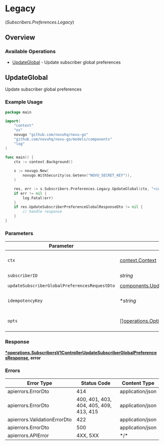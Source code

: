 # Legacy
(*Subscribers.Preferences.Legacy*)

## Overview

### Available Operations

* [UpdateGlobal](#updateglobal) - Update subscriber global preferences

## UpdateGlobal

Update subscriber global preferences

### Example Usage

```go
package main

import(
	"context"
	"os"
	novugo "github.com/novuhq/novu-go"
	"github.com/novuhq/novu-go/models/components"
	"log"
)

func main() {
    ctx := context.Background()
    
    s := novugo.New(
        novugo.WithSecurity(os.Getenv("NOVU_SECRET_KEY")),
    )

    res, err := s.Subscribers.Preferences.Legacy.UpdateGlobal(ctx, "<id>", components.UpdateSubscriberGlobalPreferencesRequestDto{}, nil)
    if err != nil {
        log.Fatal(err)
    }
    if res.UpdateSubscriberPreferenceGlobalResponseDto != nil {
        // handle response
    }
}
```

### Parameters

| Parameter                                                                                                                        | Type                                                                                                                             | Required                                                                                                                         | Description                                                                                                                      |
| -------------------------------------------------------------------------------------------------------------------------------- | -------------------------------------------------------------------------------------------------------------------------------- | -------------------------------------------------------------------------------------------------------------------------------- | -------------------------------------------------------------------------------------------------------------------------------- |
| `ctx`                                                                                                                            | [context.Context](https://pkg.go.dev/context#Context)                                                                            | :heavy_check_mark:                                                                                                               | The context to use for the request.                                                                                              |
| `subscriberID`                                                                                                                   | *string*                                                                                                                         | :heavy_check_mark:                                                                                                               | N/A                                                                                                                              |
| `updateSubscriberGlobalPreferencesRequestDto`                                                                                    | [components.UpdateSubscriberGlobalPreferencesRequestDto](../../models/components/updatesubscriberglobalpreferencesrequestdto.md) | :heavy_check_mark:                                                                                                               | N/A                                                                                                                              |
| `idempotencyKey`                                                                                                                 | **string*                                                                                                                        | :heavy_minus_sign:                                                                                                               | A header for idempotency purposes                                                                                                |
| `opts`                                                                                                                           | [][operations.Option](../../models/operations/option.md)                                                                         | :heavy_minus_sign:                                                                                                               | The options for this request.                                                                                                    |

### Response

**[*operations.SubscribersV1ControllerUpdateSubscriberGlobalPreferencesResponse](../../models/operations/subscribersv1controllerupdatesubscriberglobalpreferencesresponse.md), error**

### Errors

| Error Type                             | Status Code                            | Content Type                           |
| -------------------------------------- | -------------------------------------- | -------------------------------------- |
| apierrors.ErrorDto                     | 414                                    | application/json                       |
| apierrors.ErrorDto                     | 400, 401, 403, 404, 405, 409, 413, 415 | application/json                       |
| apierrors.ValidationErrorDto           | 422                                    | application/json                       |
| apierrors.ErrorDto                     | 500                                    | application/json                       |
| apierrors.APIError                     | 4XX, 5XX                               | \*/\*                                  |
